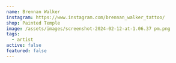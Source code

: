 ```yaml
---
name: Brennan Walker
instagram: https://www.instagram.com/brennan_walker_tattoo/
shop: Painted Temple
image: /assets/images/screenshot-2024-02-12-at-1.06.37 pm.png
tags:
  - artist
active: false
featured: false
---
```

